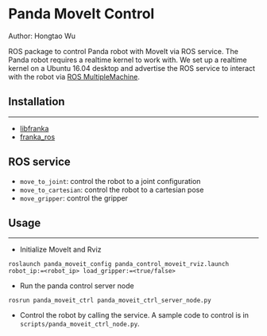 # Panda MoveIt Control

Author: Hongtao Wu

ROS package to control Panda robot with MoveIt via ROS service.
The Panda robot requires a realtime kernel to work with.
We set up a realtime kernel on a Ubuntu 16.04 desktop and advertise the ROS service to interact with the robot via [ROS MultipleMachine](http://wiki.ros.org/ROS/Tutorials/MultipleMachines).

## Installation
------
- [libfranka](https://frankaemika.github.io/docs/installation_linux.html)
- [franka_ros](https://frankaemika.github.io/docs/installation_linux.html)

## ROS service
- ```move_to_joint```: control the robot to a joint configuration
- ```move_to_cartesian```: control the robot to a cartesian pose
- ```move_gripper```: control the gripper

## Usage
------
* Initialize MoveIt and Rviz
```
roslaunch panda_moveit_config panda_control_moveit_rviz.launch robot_ip:=<robot_ip> load_gripper:=<true/false>
```
* Run the panda control server node
```
rosrun panda_moveit_ctrl panda_moveit_ctrl_server_node.py
```
* Control the robot by calling the service. 
A sample code to control is in ```scripts/panda_moveit_ctrl_node.py```.